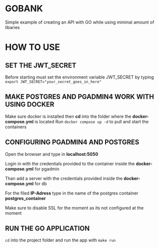 # GOBANK
Simple example of creating an API with GO while using minimal amount of libaries

# HOW TO USE
## SET THE JWT_SECRET
Before starting must set the environment variable JWT_SECRET by typing `export JWT_SECRET="your_secret_goes_in_here"`
## MAKE POSTGRES AND PGADMIN4 WORK WITH USING DOCKER
Make sure docker is installed then **cd** into the folder where the **docker-compose.yml** is located
Run `docker compose up -d` to pull and start the containers

## CONFIGURING PGADMIN4 AND POSTGRES
Open the browser and type in **localhost:5050**

Login in with the credentials provided to the container inside the **docker-compose.yml** for pgadmin

Than add a server with the credentials provided inside the **docker-compose.yml** for db

For the filed **IP-Adress** type in the name of the postgres container **postgres_container**

Make sure to disable SSL for the moment as its not configured at the moment

## RUN THE GO APPLICATION
`cd` into the project folder and run the app with `make run`